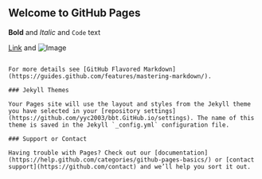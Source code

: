 ## Welcome to GitHub Pages

<script src="https://cdn.bootcss.com/vue/2.6.11/vue.min.js"></script>
<script src="https://cdn.jsdelivr.net/npm/leancloud-storage@4.5.3/dist/av-min.js"></script>
<script type="text/javascript">
    var {
        Query
    } = AV;
    AV.init({
        appId: "Llrd2wR7cCPRlcXlwcOpMMEM-MdYXbMMI", //你的 leancloud 应用 id （设置-应用keys-AppID）
        appKey: "iaVHEe9QBwkdk1bQwEbl7yvE", //你的 leancloud 应用 AppKey （设置-应用keys-AppKey）
    });


    var query = new AV.Query('content');
    
    var app = new Vue({
        el: '#app',
        data: {
            page: 0,
            count: 0,
            contents: []
        },
        methods: {
            loadMore: function(event) {
                getData(++this.page);
            }
        }
    })
    
    function urlToLink(str) {
        var re = /(http|ftp|https):\/\/[\w-]+(.[\w-]+)+([\w-.,@?^=%&:/~+#]*[\w-\@?^=%&/~+#])?/g;;
    
        str = str.replace(re, function(website) {
            return "<a href='" + website + "' target='_blank'> <i class='iconfont icon-lianjie-copy'></i>链接 </a>";
        });
        return str;
    }
    
    function getData(page = 0) {
        query.descending('createdAt').skip(page * 20).limit(20).find().then(function(results) {
            if (results.length == 0) {
                alert('之前没 b 过了')
            } else {
                let resC = results;
                reqData = false;
                resC.forEach((i) => {
                    let dateTmp = new Date(i.createdAt);
                    i.attributes.time = `${dateTmp.getFullYear()}-${(dateTmp.getMonth() + 1) < 10 ? ('0' + (dateTmp.getMonth()+1)) : dateTmp.getMonth()+1}-${(dateTmp.getDate() + 1) < 10 ? ('0' + dateTmp.getDate()) : dateTmp.getDate()} ${(dateTmp.getHours() + 1) <= 10 ? ('0' + dateTmp.getHours()) : dateTmp.getHours()}:${(dateTmp.getMinutes() + 1) <= 10 ? ('0' + dateTmp.getMinutes()) : dateTmp.getMinutes()}`;
                    i.attributes.content = "<span>" + urlToLink(i.attributes.content) + "</span>";
                    app.contents.push(i);
                })
            }
    
        }, function(error) {});
    }
    
    getData(0);
    
    query.count().then(function(count) {
        app.count = count;
    }, function(error) {});

</script>

**Bold** and _Italic_ and `Code` text

[Link](url) and ![Image](src)
```

For more details see [GitHub Flavored Markdown](https://guides.github.com/features/mastering-markdown/).

### Jekyll Themes

Your Pages site will use the layout and styles from the Jekyll theme you have selected in your [repository settings](https://github.com/yyc2003/bbt.GitHub.io/settings). The name of this theme is saved in the Jekyll `_config.yml` configuration file.

### Support or Contact

Having trouble with Pages? Check out our [documentation](https://help.github.com/categories/github-pages-basics/) or [contact support](https://github.com/contact) and we’ll help you sort it out.
